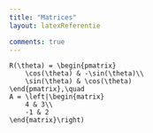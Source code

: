 ```yaml
---
title: "Matrices"
layout: latexReferentie

comments: true
---
```


<script>
beforeHighlight = () => {
    let a = document.querySelectorAll("code");
    for (let b of a) {
        if (b.className.includes("language-"))
            continue;
        if (b.classList.contains("verb"))
            continue;
        b.classList.add("language-latex");
    }
};
</script>

```
R(\theta) = \begin{pmatrix}
    \cos(\theta) & -\sin(\theta)\\
    \sin(\theta) & \cos(\theta)
\end{pmatrix},\quad
A = \left|\begin{matrix}
    4 & 3\\
    -1 & 2
\end{matrix}\right)
```

